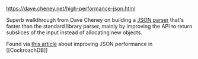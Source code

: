 https://dave.cheney.net/high-performance-json.html

Superb walkthrough from Dave Cheney on building a [JSON parser](https://github.com/pkg/json) that's faster than the standard library parser, mainly by improving the API to return subslices of the input instead of allocating new objects.

Found via [this article](https://www.cockroachlabs.com/blog/high-performance-json-parsing/) about improving JSON performance in [[CockroachDB]]